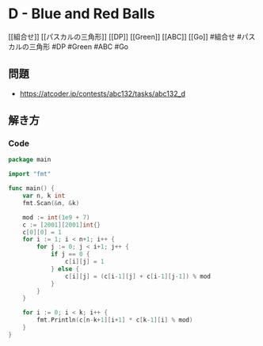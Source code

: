 # D - Blue and Red Balls
[[組合せ]] [[パスカルの三角形]] [[DP]] [[Green]] [[ABC]] [[Go]]
#組合せ #パスカルの三角形 #DP #Green #ABC #Go 

## 問題
- https://atcoder.jp/contests/abc132/tasks/abc132_d

## 解き方
### Code
```go
package main

import "fmt"

func main() {
	var n, k int
	fmt.Scan(&n, &k)

	mod := int(1e9 + 7)
	c := [2001][2001]int{}
	c[0][0] = 1
	for i := 1; i < n+1; i++ {
		for j := 0; j < i+1; j++ {
			if j == 0 {
				c[i][j] = 1
			} else {
				c[i][j] = (c[i-1][j] + c[i-1][j-1]) % mod
			}
		}
	}

	for i := 0; i < k; i++ {
		fmt.Println(c[n-k+1][i+1] * c[k-1][i] % mod)
	}
}
```